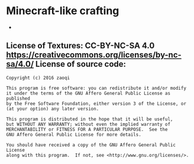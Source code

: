 # Minecraft-like crafting
-
License of Textures: CC-BY-NC-SA 4.0 https://creativecommons.org/licenses/by-nc-sa/4.0/
License of source code: 
----------------
	Copyright (c) 2016 zaoqi  

    This program is free software: you can redistribute it and/or modify
    it under the terms of the GNU Affero General Public License as published
    by the Free Software Foundation, either version 3 of the License, or
    (at your option) any later version.

    This program is distributed in the hope that it will be useful,
    but WITHOUT ANY WARRANTY; without even the implied warranty of
    MERCHANTABILITY or FITNESS FOR A PARTICULAR PURPOSE.  See the
    GNU Affero General Public License for more details.

    You should have received a copy of the GNU Affero General Public License
    along with this program.  If not, see <http://www.gnu.org/licenses/>.
